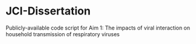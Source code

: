 # JCI-Dissertation

Publicly-available code script for Aim 1: The impacts of viral interaction on household transmission of respiratory viruses 
